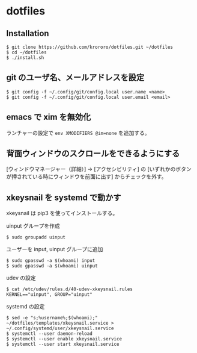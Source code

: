 # dotfiles

## Installation

```console
$ git clone https://github.com/krororo/dotfiles.git ~/dotfiles
$ cd ~/dotfiles
$ ./install.sh
```

## git のユーザ名、メールアドレスを設定

```console
$ git config -f ~/.config/git/config.local user.name <name>
$ git config -f ~/.config/git/config.local user.email <email>
```

## emacs で xim を無効化

ランチャーの設定で `env XMODIFIERS @im=none` を追加する。

## 背面ウィンドウのスクロールをできるようにする

[ウィンドウマネージャー（詳細）] -> [アクセシビリティ] の
[いずれかのボタンが押されている時にウィンドウを前面に出す]
からチェックを外す。

## xkeysnail を systemd で動かす

xkeysnail は pip3 を使ってインストールする。

uinput グループを作成

```console
$ sudo groupadd uinput
```

ユーザーを input, uinput グループに追加

```console
$ sudo gpasswd -a $(whoami) input
$ sudo gpasswd -a $(whoami) uinput
```

udev の設定

```console
$ cat /etc/udev/rules.d/40-udev-xkeysnail.rules
KERNEL=="uinput", GROUP="uinput"
```

systemd の設定

```console
$ sed -e "s;%username%;$(whoami);" ~/dotfiles/templates/xkeysnail.service > ~/.config/systemd/user/xkeysnail.service
$ systemctl --user daemon-reload
$ systemctl --user enable xkeysnail.service
$ systemctl --user start xkeysnail.service
```
